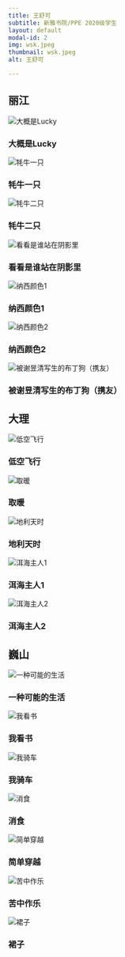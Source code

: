 ```yaml
---
title: 王舒可
subtitle: 新雅书院/PPE 2020级学生
layout: default
modal-id: 2
img: wsk.jpeg
thumbnail: wsk.jpeg
alt: 王舒可

---
```

<h2>丽江</h2>
<img src="img/wsk/大概是Lucky.jpg" class="img-responsive img-centered" alt="大概是Lucky">
<h3>大概是Lucky</h3>
<p></p>
<img src="img/wsk/牦牛一只.jpg" class="img-responsive img-centered" alt="牦牛一只">
<h3>牦牛一只</h3>
<p></p>
<img src="img/wsk/牦牛二只.jpg" class="img-responsive img-centered" alt="牦牛二只">
<h3>牦牛二只</h3>
<p></p>
<img src="img/wsk/看看是谁站在阴影里.jpg" class="img-responsive img-centered" alt="看看是谁站在阴影里">
<h3>看看是谁站在阴影里</h3>
<p></p>
<img src="img/wsk/纳西颜色1.jpg" class="img-responsive img-centered" alt="纳西颜色1">
<h3>纳西颜色1</h3>
<p></p>
<img src="img/wsk/纳西颜色2.jpg" class="img-responsive img-centered" alt="纳西颜色2">
<h3>纳西颜色2</h3>
<p></p>
<img src="img/wsk/被谢昱清写生的布丁狗（携友）.jpg" class="img-responsive img-centered" alt="被谢昱清写生的布丁狗（携友）">
<h3>被谢昱清写生的布丁狗（携友）</h3>
<p></p>


<h2>大理</h2>
<img src="img/wsk/低空飞行.jpg" class="img-responsive img-centered" alt="低空飞行">
<h3>低空飞行</h3>
<p></p>
<img src="img/wsk/取暖.jpg" class="img-responsive img-centered" alt="取暖">
<h3>取暖</h3>
<p></p>
<img src="img/wsk/地利天时.jpg" class="img-responsive img-centered" alt="地利天时">
<h3>地利天时</h3>
<p></p>
<img src="img/wsk/洱海主人1.jpg" class="img-responsive img-centered" alt="洱海主人1">
<h3>洱海主人1</h3>
<p></p>
<img src="img/wsk/洱海主人2.jpg" class="img-responsive img-centered" alt="洱海主人2">
<h3>洱海主人2</h3>
<p></p>


<h2>巍山</h2>
<img src="img/wsk/一种可能的生活.jpg" class="img-responsive img-centered" alt="一种可能的生活">
<h3>一种可能的生活</h3>
<p></p>
<img src="img/wsk/我看书.jpg" class="img-responsive img-centered" alt="我看书">
<h3>我看书</h3>
<p></p>
<img src="img/wsk/我骑车.jpg" class="img-responsive img-centered" alt="我骑车">
<h3>我骑车</h3>
<p></p>
<img src="img/wsk/消食.jpg" class="img-responsive img-centered" alt="消食">
<h3>消食</h3>
<p></p>
<img src="img/wsk/简单穿越.jpg" class="img-responsive img-centered" alt="简单穿越">
<h3>简单穿越</h3>
<p></p>
<img src="img/wsk/苦中作乐.jpg" class="img-responsive img-centered" alt="苦中作乐">
<h3>苦中作乐</h3>
<p></p>
<img src="img/wsk/裙子.jpg" class="img-responsive img-centered" alt="裙子">
<h3>裙子</h3>
<p></p>
